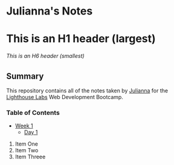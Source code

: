 # Julianna's Notes

# This is an H1 header (largest)
###### This is an H6 header (smallest)

## Summary 

This repository contains all of the notes taken by [Julianna](https://github.com/juliannalim) for the [Lighthouse Labs](https://www.lighthouselabs.ca) Web Development Bootcamp.

### Table of Contents
* [Week 1](/Week_1)
  * [Day 1](/Week_1/Day_1)
1. Item One
2. Item Two
3. Item Threee